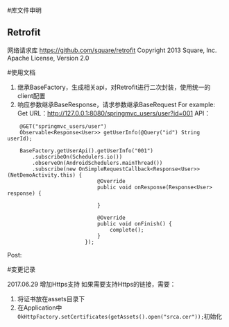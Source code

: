 #库文件申明
## Retrofit
网络请求库 https://github.com/square/retrofit
Copyright 2013 Square, Inc.
Apache License, Version 2.0

#使用文档
1. 继承BaseFactory，生成相关api，对Retrofit进行二次封装，使用统一的client配置
2. 响应参数继承BaseResponse，请求参数继承BaseRequest
For example:
Get
    URL：http://127.0.0.1:8080/springmvc_users/user?id=001
    API：
```
    @GET("springmvc_users/user")
    Observable<Response<User>> getUserInfo(@Query("id") String userId);

    BaseFactory.getUserApi().getUserInfo("001")
        .subscribeOn(Schedulers.io())
        .observeOn(AndroidSchedulers.mainThread())
        .subscribe(new OnSimpleRequestCallback<Response<User>>(NetDemoActivity.this) {
                             @Override
                             public void onResponse(Response<User> response) {

                             }

                             @Override
                             public void onFinish() {
                                 complete();
                             }
                         });
```
Post:

#变更记录

2017.06.29 增加Https支持
如果需要支持Https的链接，需要：
1. 将证书放在assets目录下
2. 在Application中 ```OkHttpFactory.setCertificates(getAssets().open("srca.cer"));```初始化

